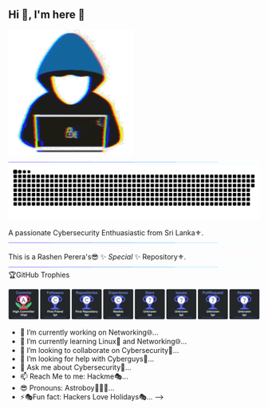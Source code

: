 ## Hi 👾, I'm here 👋
![image alt](https://github.com/RashenPerera77/RashenPerera77/blob/369882d1a4626325a874e1ebf0cd1c465c01000c/about_me.gif)
![image alt](https://github.com/RashenPerera77/RashenPerera77/blob/90661404bae6a3400492ee66715158ee38f8eed3/115834477-dbab4500-a447-11eb-908a-139a6edaec5c.gif)
![image alt](https://github.com/RashenPerera77/RashenPerera77/blob/92709360d4591e97dbb4def26bd280df971e9ce1/github-contribution-grid-snake.svg)

A passionate Cybersecurity Enthuasiastic from Sri Lanka⚜️.
![image alt](https://github.com/RashenPerera77/RashenPerera77/blob/90661404bae6a3400492ee66715158ee38f8eed3/115834477-dbab4500-a447-11eb-908a-139a6edaec5c.gif)

This is a Rashen Perera's😎 ✨ _Special_ ✨ Repository⚜️.
![image alt](https://github.com/RashenPerera77/RashenPerera77/blob/90661404bae6a3400492ee66715158ee38f8eed3/115834477-dbab4500-a447-11eb-908a-139a6edaec5c.gif)
🏆GitHub Trophies

![image alt](https://github.com/RashenPerera77/RashenPerera77/blob/544353fb0182e9432ad718e5b24399df80b3162c/tropy.svg)

- 🔭 I’m currently working on Networking🌐...
- 🌱 I’m currently learning Linux👾 and Networking🌐...
- 👯 I’m looking to collaborate on Cybersecurity👾...
- 🤔 I’m looking for help with Cyberguys👾...
- 💬 Ask me about Cybersecurity👾...
- 📫 Reach Me to  me: Hackme🎭...
- 😎 Pronouns: Astroboy🦸🏻‍♂...
- ⚡🎭Fun fact: Hackers Love Holidays🎭...
-->
